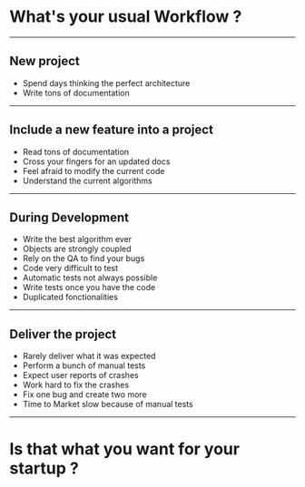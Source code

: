 # What's your usual Workflow ?

---

## New project

* Spend days thinking the perfect architecture
* Write tons of documentation

---

## Include a new feature into a project

* Read tons of documentation
* Cross your fingers for an updated docs
* Feel afraid to modify the current code
* Understand the current algorithms

---

## During Development

* Write the best algorithm ever
* Objects are strongly coupled
* Rely on the QA to find your bugs
* Code very difficult to test
* Automatic tests not always possible
* Write tests once you have the code
* Duplicated fonctionalities

---

## Deliver the project

* Rarely deliver what it was expected
* Perform a bunch of manual tests
* Expect user reports of crashes
* Work hard to fix the crashes
* Fix one bug and create two more
* Time to Market slow because of manual tests

---

# Is that what you want for your startup ?
